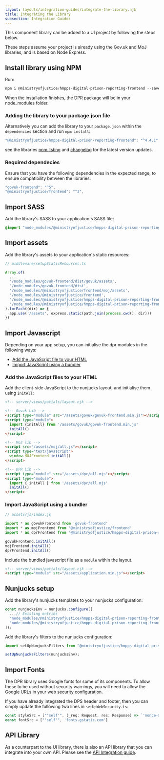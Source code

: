 ```yaml
---
layout: layouts/integration-guides/integrate-the-library.njk
title: Integrating the Library
subsection: Integration Guides
---
```


This component library can be added to a UI project by following the steps below.

These steps assume your project is already using the Gov.uk and MoJ libraries, and is based on Node Express.

## Install library using NPM

Run:
```javascript
npm i @ministryofjustice/hmpps-digital-prison-reporting-frontend --save
```

When the installation finishes, the DPR package will be in your node_modules folder.

### Adding the library to your package.json file

Alternatively you can add the library to your `package.json` within the `dependencies` section and run `npm install`:

```javascript
"@ministryofjustice/hmpps-digital-prison-reporting-frontend": "^4.4.1",
```

see the libraries [npm listing](https://www.npmjs.com/package/@ministryofjustice/hmpps-digital-prison-reporting-frontend?activeTab=versions) and [changelog](https://github.com/ministryofjustice/hmpps-digital-prison-reporting-frontend/blob/main/CHANGELOG.md) for the latest version updates. 

### Required dependecies

Ensure that you have the following dependencies in the expected range, to ensure compatibility between the libraries:

```javascript
"govuk-frontend": "^5",
"@ministryofjustice/frontend": "^3",
```

## Import SASS
Add the library's SASS to your application's SASS file:

```scss
@import "node_modules/@ministryofjustice/hmpps-digital-prison-reporting-frontend/dpr/all";
```

## Import assets

Add the library's assets to your application's static resources:

```javascript
// middleware/setupStaticResources.ts

Array.of(
  ...
  '/node_modules/govuk-frontend/dist/govuk/assets',
  '/node_modules/govuk-frontend/dist',
  '/node_modules/@ministryofjustice/frontend/moj/assets',
  '/node_modules/@ministryofjustice/frontend',
  '/node_modules/@ministryofjustice/hmpps-digital-prison-reporting-frontend/dpr/assets',
  '/node_modules/@ministryofjustice/hmpps-digital-prison-reporting-frontend',
).forEach((dir) => {
  app.use('/assets', express.static(path.join(process.cwd(), dir)))
})
```

## Import Javascript

Depending on your app setup, you can initialise the dpr modules in the following ways:

- [Add the JavaScript file to your HTML](#add-the-javaScript-files-to-your-html)
- [Import JavaScript using a bundler](##import-javaScript-using-a-bundler)

### Add the JavaScript files to your HTML

Add the client-side JavaScript to the nunjucks layout, and initialise them using `initAll`:

```html
<!-- server/views/patials/layout.njk -->

<!-- Govuk Lib -->
<script type="module" src="/assets/govuk/govuk-frontend.min.js"></script>
<script type="module">
  import {initAll} from '/assets/govuk/govuk-frontend.min.js'
  initAll()
</script>

<!-- MoJ lib -->
<script src="/assets/moj/all.js"></script>
<script type="text/javascript">
  window.MOJFrontend.initAll()
</script>

<!-- DPR Lib -->
<script type="module" src="/assets/dpr/all.mjs"></script>
<script type="module">
  import { initAll } from '/assets/dpr/all.mjs'
  initAll()
</script>
```

### Import JavaScript using a bundler

```javascript
// assets/js/index.js

import * as govukFrontend from 'govuk-frontend'
import * as mojFrontend from '@ministryofjustice/frontend'
import * as dprFrontend from '@ministryofjustice/hmpps-digital-prison-reporting-frontend'

govukFrontend.initAll()
mojFrontend.initAll()
dprFrontend.initAll()
```

Include the bundled javascript file as a `module` within the layout. 

```html
<!-- server/views/patials/layout.njk -->
<script type="module" src="/assets/application.min.js"></script>
```


## Nunjucks setup
Add the library's nunjucks templates to your nunjucks configuration:

```javascript
const nunjucksEnv = nunjucks.configure([
  ...// Existing entries
  "node_modules/@ministryofjustice/hmpps-digital-prison-reporting-frontend/",
  "node_modules/@ministryofjustice/hmpps-digital-prison-reporting-frontend/dpr/components/",
]);
```

Add the library's filters to the nunjucks configuration:

```javascript
import setUpNunjucksFilters from "@ministryofjustice/hmpps-digital-prison-reporting-frontend/dpr/setUpNunjucksFilters";

setUpNunjucksFilters(nunjucksEnv);
```

## Import Fonts

The DPR library uses Google fonts for some of its components. To allow these to be used without security warnings, you will need to allow the Google URLs in your web security configuration. 

If you have already integrated the DPS header and footer, then you can simply update the following two lines in `setUpWebSecurity.ts`:

```javascript
const styleSrc = ["'self'", (_req: Request, res: Response) => `'nonce-${res.locals.cspNonce}'`, 'fonts.googleapis.com']
const fontSrc = ["'self'", 'fonts.gstatic.com']
```

## API Library

As a counterpart to the UI library, there is also an API library that you can integrate into your own API. Please see the [API Integration guide](https://github.com/ministryofjustice/hmpps-digital-prison-reporting-lib/blob/main/integrating-with-library.md).
